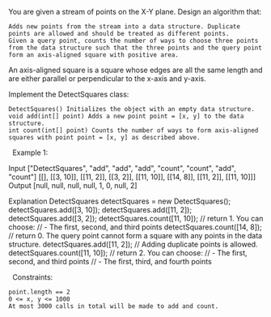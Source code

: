 You are given a stream of points on the X-Y plane. Design an algorithm that:


	Adds new points from the stream into a data structure. Duplicate points are allowed and should be treated as different points.
	Given a query point, counts the number of ways to choose three points from the data structure such that the three points and the query point form an axis-aligned square with positive area.


An axis-aligned square is a square whose edges are all the same length and are either parallel or perpendicular to the x-axis and y-axis.

Implement the DetectSquares class:


	DetectSquares() Initializes the object with an empty data structure.
	void add(int[] point) Adds a new point point = [x, y] to the data structure.
	int count(int[] point) Counts the number of ways to form axis-aligned squares with point point = [x, y] as described above.


 
Example 1:

Input
["DetectSquares", "add", "add", "add", "count", "count", "add", "count"]
[[], [[3, 10]], [[11, 2]], [[3, 2]], [[11, 10]], [[14, 8]], [[11, 2]], [[11, 10]]]
Output
[null, null, null, null, 1, 0, null, 2]

Explanation
DetectSquares detectSquares = new DetectSquares();
detectSquares.add([3, 10]);
detectSquares.add([11, 2]);
detectSquares.add([3, 2]);
detectSquares.count([11, 10]); // return 1. You can choose:
                               //   - The first, second, and third points
detectSquares.count([14, 8]);  // return 0. The query point cannot form a square with any points in the data structure.
detectSquares.add([11, 2]);    // Adding duplicate points is allowed.
detectSquares.count([11, 10]); // return 2. You can choose:
                               //   - The first, second, and third points
                               //   - The first, third, and fourth points


 
Constraints:


	point.length == 2
	0 <= x, y <= 1000
	At most 3000 calls in total will be made to add and count.


